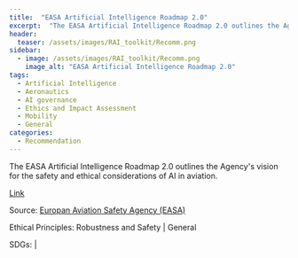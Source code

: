 ```yaml
---
title:  "EASA Artificial Intelligence Roadmap 2.0"  
excerpt:  "The EASA Artificial Intelligence Roadmap 2.0 outlines the Agency's vision for th (...)"  
header:
  teaser: /assets/images/RAI_toolkit/Recomm.png
sidebar:
  - image: /assets/images/RAI_toolkit/Recomm.png
    image_alt: "EASA Artificial Intelligence Roadmap 2.0"
tags:
  - Artificial Intelligence
  - Aeronautics
  - AI governance
  - Ethics and Impact Assessment
  - Mobility
  - General
categories:
  - Recommendation
---
```

The EASA Artificial Intelligence Roadmap 2.0 outlines the Agency's vision for the safety and ethical considerations of AI in aviation.

[Link](https://www.easa.europa.eu/en/document-library/general-publications/easa-artificial-intelligence-roadmap-20)

Source: [Europan Aviation Safety Agency (EASA)](https://www.easa.europa.eu/en)

Ethical Principles: Robustness and Safety | General

SDGs:  | 
